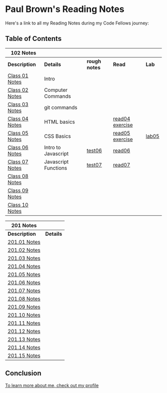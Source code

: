 # Paul Brown's Reading Notes

Here's a link to all my Reading Notes during my Code Fellows journey:


## Table of Contents


| 102 Notes      |           |           | |  |
| --------- | --------- | --------- | --------- | --------- |
| **Description**                         | **Details** | **rough notes** | **Read** | **Lab** |
| [Class 01 Notes](102/class-01.md)     | Intro                 | | | |
| [Class 02 Notes](102/class-02.md)     | Computer Commands     | | | |
| [Class 03 Notes](102/class-03.md)     | git commands| | | |
| [Class 04 Notes](102/class-04.md)       | HTML basics| | [read04 exercise](102/class-04-answers.html)| |
| [Class 05 Notes](102/class-05.md)       | CSS Basics| | [read05 exercise](102/class-05-answer.html)| [lab05](https://0xquasark.github.io/102-class04/)|
| [Class 06 Notes](102/class-06.md)       | Intro to Javascript| [test06](<102/rough notes/test06.html>)|[read06](102/class-06.md) |  |
| [Class 07 Notes](102/class-07.md)       | Javascript Functions | [test07](<102/rough notes/test07.html>)|[read07](102/class-07.md) | |
| [Class 08 Notes](102/class-08.md)       | | | | |
| [Class 09 Notes](102/class-09.md)       | | | | |
| [Class 10 Notes](102/class-10.md)       | | | | |



| 201 Notes      |           |
| --------- | --------- |
| **Description**                          | **Details** |
| [201.01 Notes](201/201-class01.md)       |   |
| [201.02 Notes](201/201-class02.md)       |   |
| [201.03 Notes](201/201-class03.md)       |   |
| [201.04 Notes](201/201-class04.md)       |   |
| [201.05 Notes](201/201-class05.md)       |   |
| [201.06 Notes](201/201-class06.md)       |   |
| [201.07 Notes](201/201-class07.md)       |   |
| [201.08 Notes](201/201-class08.md)       |   |
| [201.09 Notes](201/201-class09.md)       |   |
| [201.10 Notes](201/201-class10.md)       |   |
| [201.11 Notes](201/201-class11.md)       |   |
| [201.12 Notes](201/201-class12.md)       |   |
| [201.13 Notes](201/201-class13.md)       |   |
| [201.14 Notes](201/201-class14.md)       |   |
| [201.15 Notes](201/201-class15.md)       |   |



## Conclusion

[To learn more about me, check out my profile](https://github.com/0xQuasark)
